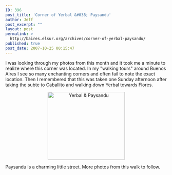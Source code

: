 ```yaml
---
ID: 396
post_title: 'Corner of Yerbal &#038; Paysandu'
author: Jeff
post_excerpt: ""
layout: post
permalink: >
  http://baires.elsur.org/archives/corner-of-yerbal-paysandu/
published: true
post_date: 2007-10-25 00:15:47
---
```

I was looking through my photos from this month and it took me a minute to realize where this corner was located. In my "walking tours" around Buenos Aires I see so many enchanting corners and often fail to note the exact location. Then I remembered that this was taken one Sunday afternoon after taking the subte to Caballito and walking down Yerbal towards Flores. 

<center>
<a href="http://www.zooomr.com/photos/jeffbarry/3581458/" title="Photo Sharing"><img src="http://static.zooomr.com/images/3581458_9cf1d52da7_m.jpg" width="240" height="211" alt="Yerbal & Paysandu" /></a>
</center>

Paysandu is a charming little street. More photos from this walk to follow.